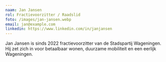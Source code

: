 ```yaml
---
naam: Jan Jansen
rol: Fractievoorzitter / Raadslid
foto: /images/jan-jansen.webp
email: jan@example.com
linkedin: https://www.linkedin.com/in/janjansen
---
```


Jan Jansen is sinds 2022 fractievoorzitter van de Stadspartij Wageningen. Hij zet zich in voor betaalbaar wonen, duurzame mobiliteit en een eerlijk Wageningen.
